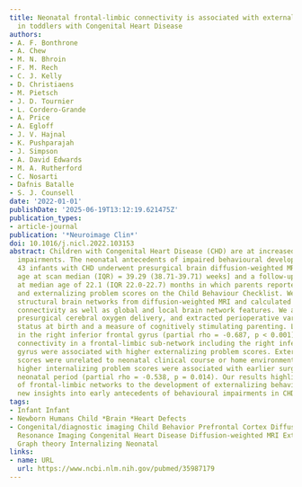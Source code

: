 ```yaml
---
title: Neonatal frontal-limbic connectivity is associated with externalizing behaviours
  in toddlers with Congenital Heart Disease
authors:
- A. F. Bonthrone
- A. Chew
- M. N. Bhroin
- F. M. Rech
- C. J. Kelly
- D. Christiaens
- M. Pietsch
- J. D. Tournier
- L. Cordero-Grande
- A. Price
- A. Egloff
- J. V. Hajnal
- K. Pushparajah
- J. Simpson
- A. David Edwards
- M. A. Rutherford
- C. Nosarti
- Dafnis Batalle
- S. J. Counsell
date: '2022-01-01'
publishDate: '2025-06-19T13:12:19.621475Z'
publication_types:
- article-journal
publication: '*Neuroimage Clin*'
doi: 10.1016/j.nicl.2022.103153
abstract: Children with Congenital Heart Disease (CHD) are at increased risk of neurodevelopmental
  impairments. The neonatal antecedents of impaired behavioural development are unknown.
  43 infants with CHD underwent presurgical brain diffusion-weighted MRI [postmenstrual
  age at scan median (IQR) = 39.29 (38.71-39.71) weeks] and a follow-up assessment
  at median age of 22.1 (IQR 22.0-22.7) months in which parents reported internalizing
  and externalizing problem scores on the Child Behaviour Checklist. We constructed
  structural brain networks from diffusion-weighted MRI and calculated edge-wise structural
  connectivity as well as global and local brain network features. We also calculated
  presurgical cerebral oxygen delivery, and extracted perioperative variables, socioeconomic
  status at birth and a measure of cognitively stimulating parenting. Lower degree
  in the right inferior frontal gyrus (partial rho = -0.687, p < 0.001) and reduced
  connectivity in a frontal-limbic sub-network including the right inferior frontal
  gyrus were associated with higher externalizing problem scores. Externalizing problem
  scores were unrelated to neonatal clinical course or home environment. However,
  higher internalizing problem scores were associated with earlier surgery in the
  neonatal period (partial rho = -0.538, p = 0.014). Our results highlight the importance
  of frontal-limbic networks to the development of externalizing behaviours and provide
  new insights into early antecedents of behavioural impairments in CHD.
tags:
- Infant Infant
- Newborn Humans Child *Brain *Heart Defects
- Congenital/diagnostic imaging Child Behavior Prefrontal Cortex Diffusion Magnetic
  Resonance Imaging Congenital Heart Disease Diffusion-weighted MRI Externalizing
  Graph theory Internalizing Neonatal
links:
- name: URL
  url: https://www.ncbi.nlm.nih.gov/pubmed/35987179
---
```

